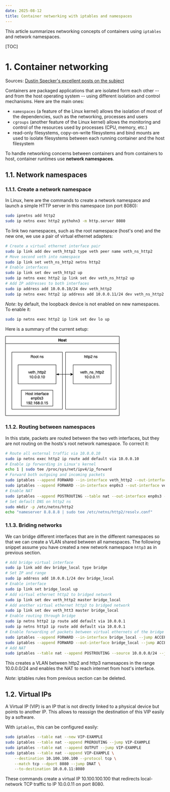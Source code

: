 ```yaml
---
date: 2025-08-12
title: Container networking with iptables and namespaces
---
```


This article summarizes networking concepts of containers using `iptables` and network namespaces.

[TOC]

# 1. Container networking

Sources: [Dustin Specker's excellent posts on the subject](https://dustinspecker.com/posts/ipvs-how-kubernetes-services-direct-traffic-to-pods/)

Containers are packaged applications that are isolated form each other -- and from the host operating system -- using different isolation and control mechanisms. Here are the main ones:

- `namespaces` (a feature of the Linux kernel) allows the isolation of most of the dependencies, such as the networking, processes and users
- `cgroups` (another feature of the Linux kernel) allows the monitoring and control of the resources used by processes (CPU, memory, etc.)
- read-only filesystems, copy-on-write filesystems and bind mounts are used to isolate filesystems between each running container and the host filesystem

To handle networking concerns between containers and from containers to host, container runtimes use **network namespaces**.

## 1.1. Network namespaces

### 1.1.1. Create a network namespace

In Linux, here are the commands to create a network namespace and launch a simple HTTP server in this namespace (on port 8080):

```bash
sudo ipnetns add http2
sudo ip netns exec http2 pythohn3 -m http.server 8080
```

To link two namespaces, such as the root namespace (host's one) and the new one, we use a pair of virtual ethernet adapters:

```bash
# Create a virtual ethernet interface pair
sudo ip link add dev veth_http2 type veth peer name veth_ns_http2
# Move second veth into namespace
sudo ip link set veth_ns_http2 netns http2
# Enable interfaces
sudo ip link set dev veth_http2 up
sudo ip netns exec http2 ip link set dev veth_ns_http2 up
# Add IP addresses to both interfaces
sudo ip address add 10.0.0.10/24 dev veth_http2
sudo ip netns exec http2 ip address add 10.0.0.11/24 dev veth_ns_http2
```

_Note_: by default, the loopback device is not enabled on new namespaces. To enable it: 

```bash
sudo ip netns exec http2 ip link set dev lo up
```

Here is a summary of the current setup:

<div class="w3-center">
<img src="./images/container-networking_01.png" alt="Network namespaces" />
</div>


### 1.1.2. Routing between namespaces

In this state, packets are routed between the two veth interfaces, but they are not routing on the hosts's root network namespace. To correct it:

```bash
# Route all external traffic via 10.0.0.10
sudo ip netns exec http2 ip route add default via 10.0.0.10
# Enable ip forwarding in Linux's kernel
echo 1 | sudo tee /proc/sys/net/ipv4/ip_forward
# Forward both outgoing and incoming packets
sudo iptables --append FORWARD --in-interface veth_http2 --out-interface enp0s3 --jump ACCEPT
sudo iptables --append FORWARD --in-interface enp0s3 --out-interface veth_http2 --jump ACCEPT
# Enable NAT
sudo iptables --append POSTROUTING --table nat --out-interface enp0s3 --jump MASQUERADE
# Set default DNS on http2 ns
sudo mkdir -p /etc/netns/http2
echo "nameserver 8.8.8.8 | sudo tee /etc/netns/http2/resolv.conf"
```

### 1.1.3. Briding networks

We can bridge different interfaces that are in the different namespaces so that we can create a VLAN shared between all namespaces. The following snippet assume you have created a new network namespace `http3` as in previous section.

```bash
# Add bridge virtual interface
sudo ip link add dev bridge_local type bridge
# Set IP and range
sudo ip address add 10.0.0.1/24 dev bridge_local
# Enable interface
sudo ip link set bridge_local up
# Add virtual ethernet http2 to bridged network
sudo ip link set dev veth_http2 master bridge_local
# Add another virtual ethernet http3 to bridged network
sudo ip link set dev veth_htt3 master bridge_local
# Enable routing through bridge
sudo ip netns http2 ip route add default via 10.0.0.1
sudo ip netns http3 ip route add default via 10.0.0.1
# Enable forwarding of packets between virtual ethernets of the bridge
sudo iptables --append FORWARD --in-interface bridge_local --jump ACCEPT
sudo iptables --append FORWARD --out-interface bridge_local --jump ACCEPT
# Add NAT
sudo iptables --table nat --append POSTROUTING --source 10.0.0.0/24 --jump MASQUERADE
```

This creates a VLAN between http2 and http3 namesapces in the range 10.0.0.0/24 and enables the NAT to reach internet from host's interface.

_Note_: iptables rules from previous section can be deleted.

## 1.2. Virtual IPs

A Virtual IP (VIP) is an IP that is not directly linked to a physical device but points to another IP. This allows to reassign the destination of this VIP easily by a software.

With `iptables`, this can be configured easily:

```bash
sudo iptables --table nat --new VIP-EXAMPLE
sudo iptables --table nat --append PREROUTING --jump VIP-EXAMPLE
sudo iptables --table nat --append OUTPUT --jump VIP-EXAMPLE
sudo iptables --table nat --append VIP-EXAMPLE \
    --destination 10.100.100.100 --protocol tcp \
    --match tcp --dport 8080 --jump DNAT \
    --to-destination 10.0.0.11:8080
```

These commands create a virtual IP 10.100.100.100 that redirects local-network TCP traffic to IP 10.0.0.11 on port 8080.